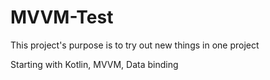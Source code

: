 # MVVM-Test
This project's purpose is to try out new things in one project

Starting with Kotlin, MVVM, Data binding
